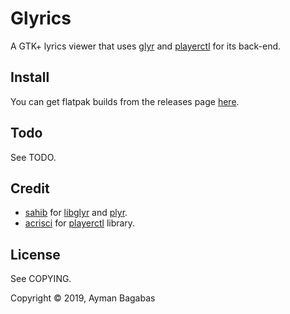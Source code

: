 # Glyrics
A GTK+ lyrics viewer that uses [glyr](https://github.com/sahib/glyr) and [playerctl](https://github.com/acrisci/playerctl) for its back-end.

## Install
You can get flatpak builds from the releases page [here](https://github.com/aymanbagabas/Glyrics/releases).

## Todo
See TODO.

## Credit
* [sahib](https://github.com/sahib) for [libglyr](https://github.com/sahib/glyr) and [plyr](https://github.com/sahib/python-glyr).
* [acrisci](https://github.com/acrisci) for [playerctl](https://github.com/acrisci/playerctl) library.

## License
See COPYING.

Copyright © 2019, Ayman Bagabas
